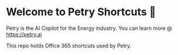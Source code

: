 # Welcome to Petry Shortcuts 👋

Petry is the AI Copilot for the Energy industry.
You can learn more @ https://petry.ai

This repo holds Office 365 shortcuts used by Petry.